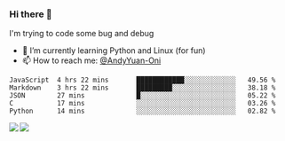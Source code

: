 ### Hi there 👋

I'm trying to code some bug and debug

- 🌱 I’m currently learning Python and Linux (for fun)
- 📫 How to reach me: [@AndyYuan-Oni](https://github.com/AndyYuan-Oni)


<!--START_SECTION:waka-->
```text
JavaScript  4 hrs 22 mins       ████████████░░░░░░░░░░░░░   49.56 % 
Markdown    3 hrs 22 mins       █████████░░░░░░░░░░░░░░░░   38.18 % 
JSON        27 mins             █░░░░░░░░░░░░░░░░░░░░░░░░   05.22 % 
C           17 mins             ░░░░░░░░░░░░░░░░░░░░░░░░░   03.26 % 
Python      14 mins             ░░░░░░░░░░░░░░░░░░░░░░░░░   02.82 %
```
<!--END_SECTION:waka-->

  <!--**AndyYuan-Oni/AndyYuan-Oni** is a ✨ _special_ ✨ repository because its `README.md` (this file) appears on your GitHub profile.-->
<!--[![Top Langs](https://github-readme-stats.vercel.app/api/top-langs/?username=AndyYUan-Oni&layout=compact)](https://github.com/AndyYUan-Oni/github-readme-stats)-->
<a href="https://github.com/AndyYUan-Oni/github-readme-stats">
  <img align="left" src="https://github-readme-stats.vercel.app/api?username=AndyYUan-Oni&hide=stars" />
</a>
<a href="https://github.com/AndyYUan-Oni/github-readme-stats">
  <img align="left" src="https://github-readme-stats.vercel.app/api/top-langs/?username=AndyYUan-Oni&layout=compact" />
</a>

